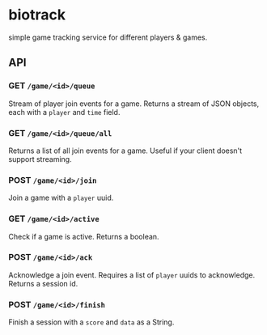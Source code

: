 # biotrack

simple game tracking service for different players & games.

## API

### GET `/game/<id>/queue`

Stream of player join events for a game. Returns a stream of JSON objects,
each with a `player` and `time` field.

### GET `/game/<id>/queue/all`

Returns a list of all join events for a game. Useful if your
client doesn't support streaming.

### POST `/game/<id>/join`

Join a game with a `player` uuid.

### GET `/game/<id>/active`

Check if a game is active. Returns a boolean.

### POST `/game/<id>/ack`

Acknowledge a join event. Requires a list of `player` uuids to acknowledge.
Returns a session id.

### POST `/game/<id>/finish`

Finish a session with a `score` and `data` as a String.
